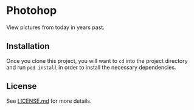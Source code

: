 # Photohop
View pictures from today in years past.

## Installation

Once you clone this project, you will want to `cd` into the project directory and run `pod install` in order to install the necessary dependencies.

## License

See [LICENSE.md](https://github.com/akeaswaran/photohop/blob/master/LICENSE.md) for more details.
